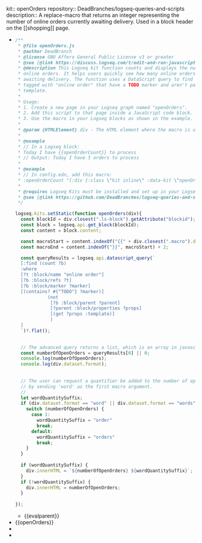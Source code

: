 kit:: openOrders
repository:: DeadBranches/logseq-queries-and-scripts
description:: A replace-macro that returns an integer representing the number of online orders currently awaiting delivery. Used in a block header on the [[shopping]] page.

- ```javascript
  /**
   * @file openOrders.js
   * @author DeadBranch
   * @license GNU Affero General Public License v3 or greater
   * @see {@link https://discuss.logseq.com/t/edit-and-run-javascript-code-inside-logseq-itself/20763|Logseq Kits}
   * @description This Logseq kit function counts and displays the number of open
   * online orders. It helps users quickly see how many online orders are
   * awaiting delivery. The function uses a DataScript query to find blocks
   * tagged with "online order" that have a TODO marker and aren't part of a
   * template.
   *
   * Usage:
   * 1. Create a new page in your Logseq graph named "openOrders".
   * 2. Add this script to that page inside a JavaScript code block.
   * 3. Use the macro in your Logseq blocks as shown in the example.
   *
   * @param {HTMLElement} div - The HTML element where the macro is used.
   *
   * @example
   * // In a Logseq block:
   * Today I have {{openOrderCount}} to process
   * // Output: Today I have 3 orders to process
   *
   * @example
   * // In config.edn, add this macro:
   * :openOrderCount "[:div {:class \"kit inline\" :data-kit \"openOrderCount\" :data-prefix \"$1\" :data-suffix \"$2\" } ]"
   *
   * @requires Logseq Kits must be installed and set up in your Logseq graph.
   * @see {@link https://github.com/DeadBranches/logseq-queries-and-scripts/openOrders.md|Kit Source}
   */
  
  logseq.kits.setStatic(function openOrders(div){
    const blockId = div.closest(".ls-block").getAttribute("blockid");
    const block = logseq.api.get_block(blockId);
    const content = block.content;
  
    const macroStart = content.indexOf("{{" + div.closest(".macro").dataset.macroName);
    const macroEnd = content.indexOf("}}", macroStart) + 2;
  
    const queryResults = logseq.api.datascript_query(`
    [:find (count ?b)
    :where
    [?t :block/name "online order"]
    [?b :block/refs ?t]
    [?b :block/marker ?marker]
    [(contains? #{"TODO"} ?marker)]
              (not 
               [?b :block/parent ?parent]
               [?parent :block/properties ?props]
               [(get ?props :template)]
               )
    ]
    `)?.flat();
  
    
    // The advanced query returns a list, which is an array in javascript
    const numberOfOpenOrders = queryResults[0] || 0;
    console.log(numberOfOpenOrders);
    console.log(div.dataset.format);
    
    
    // The user can request a quantifier be added to the number of open orders
    // by sending 'word' as the first macro argument.
    //
    let wordQuantitySuffix;
    if (div.dataset.format == "word" || div.dataset.format == "words") {
      switch (numberOfOpenOrders) {
        case 1:
          wordQuantitySuffix = "order"
          break;
        default:
          wordQuantitySuffix = "orders"
          break;
      }
    }
    
    if (wordQuantitySuffix) {
      div.innerHTML = `${numberOfOpenOrders} ${wordQuantitySuffix}`;
    }
    if (!wordQuantitySuffix) {
      div.innerHTML = numberOfOpenOrders;
    }
    
  });
  ```
	- {{evalparent}}
- {{openOrders}}
-
-
